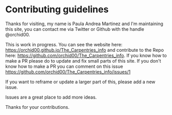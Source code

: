 # Contributing guidelines


Thanks for visiting, my name is Paula Andrea Martinez and I'm maintaining this site,
you can contact me via Twitter or Github with the handle @orchid00.


This is work in progress. You can see the website here: https://orchid00.github.io/The_Carpentries_info 
and contribute to the Repo here: https://github.com/orchid00/The_Carpentries_info.
If you know how to make a PR please do to update and fix small parts of this site. 
If you don't know how to make a PR you can comment on this issue https://github.com/orchid00/The_Carpentries_info/issues/1

If you want to reframe or update a larger part of this, please add a new issue. 

Issues are a great place to add more ideas. 

Thanks for your contributions. 




